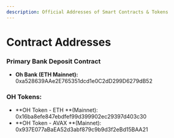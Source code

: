 ```yaml
---
description: Official Addresses of Smart Contracts & Tokens
---
```


# Contract Addresses

### Primary Bank Deposit Contract

* **Oh Bank (ETH Mainnet):** 0xa528639AAe2E765351dcd1e0C2dD299D6279dB52

### **OH Tokens:**&#x20;

* **OH Token - ETH **(Mainnet): 0x16ba8efe847ebdfef99d399902ec29397d403c30
* **OH Token - AVAX **(Mainnet): 0x937E077aBaEA52d3abf879c9b9d3f2eBd15BAA21



